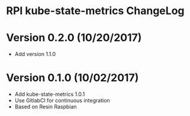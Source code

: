 RPI kube-state-metrics ChangeLog
=================================

# Version 0.2.0 (10/20/2017)

- Add version 1.1.0

# Version 0.1.0 (10/02/2017)

- Add kube-state-metrics 1.0.1
- Use GitlabCI for continuous integration
- Based on Resin Raspbian
